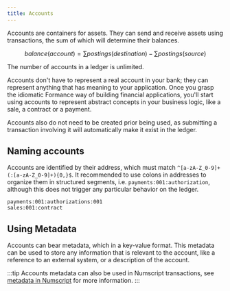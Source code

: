 ```yaml
---
title: Accounts
---
```


Accounts are containers for assets. They can send and receive assets using transactions, the sum of which will determine their balances.

$$
balance(account) = \sum postings(destination) - \sum postings(source)
$$

The number of accounts in a ledger is unlimited.

Accounts don't have to represent a real account in your bank; they can represent anything that has meaning to your application. Once you grasp the idiomatic Formance way of building financial applications, you'll start using accounts to represent abstract concepts in your business logic, like a sale, a contract or a payment.

Accounts also do not need to be created prior being used, as submitting a transaction involving it will automatically make it exist in the ledger.

## Naming accounts

Accounts are identified by their address, which must match `^[a-zA-Z_0-9]+(:[a-zA-Z_0-9]+){0,}$`. It recommended to use colons in addresses to organize them in structured segments, i.e. `payments:001:authorization`, although this does not trigger any particular behavior on the ledger.

```
payments:001:authorizations:001
sales:001:contract
```

## Using Metadata

Accounts can bear metadata, which in a key-value format. This metadata can be used to store any information that is relevant to the account, like a reference to an external system, or a description of the account.

:::tip
Accounts metadata can also be used in Numscript transactions, see [metadata in Numscript](/ledger/reference/numscript/metadata) for more information.
:::
